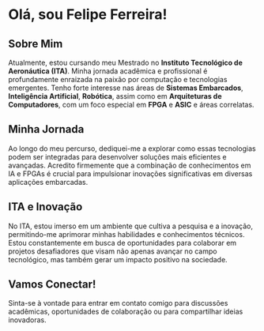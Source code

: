 # Olá, sou Felipe Ferreira!

## Sobre Mim
Atualmente, estou cursando meu Mestrado no **Instituto Tecnológico de Aeronáutica (ITA)**. Minha jornada acadêmica e profissional é profundamente enraizada na paixão por computação e tecnologias emergentes. Tenho forte interesse nas áreas de **Sistemas Embarcados**, **Inteligência Artificial**, **Robótica**, assim como em **Arquiteturas de Computadores**, com um foco especial em **FPGA** e **ASIC** e áreas correlatas.

## Minha Jornada
Ao longo do meu percurso, dediquei-me a explorar como essas tecnologias podem ser integradas para desenvolver soluções mais eficientes e avançadas. Acredito firmemente que a combinação de conhecimentos em IA e FPGAs é crucial para impulsionar inovações significativas em diversas aplicações embarcadas.

## ITA e Inovação
No ITA, estou imerso em um ambiente que cultiva a pesquisa e a inovação, permitindo-me aprimorar minhas habilidades e conhecimentos técnicos. Estou constantemente em busca de oportunidades para colaborar em projetos desafiadores que visam não apenas avançar no campo tecnológico, mas também gerar um impacto positivo na sociedade.

## Vamos Conectar!
Sinta-se à vontade para entrar em contato comigo para discussões acadêmicas, oportunidades de colaboração ou para compartilhar ideias inovadoras.


